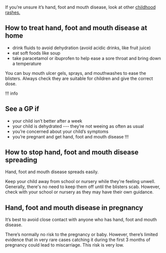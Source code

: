 If you’re unsure it’s hand, foot and mouth disease, look at other
[childhood rashes.](/symptoms/rashes-in-babies-and-children)

## How to treat hand, foot and mouth disease at home

* drink fluids to avoid dehydration (avoid acidic drinks, like fruit juice)
* eat soft foods like soup
* take paracetamol or ibuprofen to help ease a sore throat and bring
  down a temperature

You can buy mouth ulcer gels, sprays, and mouthwashes to ease the
  blisters. Always check they are suitable for children and give the
  correct dose.

!!! info
## See a GP if

* your child isn’t better after a week
* your child is dehydrated --- they’re not weeing as often as usual
* you’re concerned about your child’s symptoms
* you’re pregnant and get hand, foot and mouth disease
!!!

## How to stop hand, foot and mouth disease spreading

Hand, foot and mouth disease spreads easily.

Keep your child away from school or nursery while they're feeling
unwell. Generally, there's no need to keep them off until the blisters
scab. However, check with your school or nursery as they may have their
own guidance.

## Hand, foot and mouth disease in pregnancy

It’s best to avoid close contact with anyone who has hand, foot and
mouth disease.

There’s normally no risk to the pregnancy or baby. However, there’s
limited evidence that in very rare cases catching it during the first
3 months of pregnancy could lead to miscarriage. This risk is very low.
